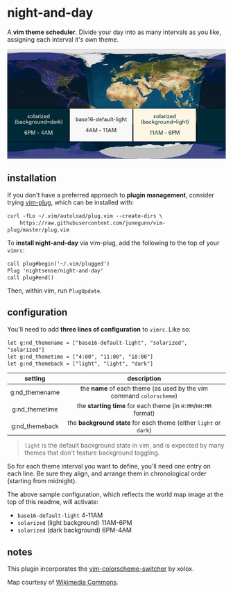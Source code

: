 # night-and-day

A **vim theme scheduler**. Divide your day into as many intervals as you like, assigning each interval it's own theme.

![](map.jpg)

## installation

If you don't have a preferred approach to **plugin management**, consider trying [vim-plug](https://github.com/junegunn/vim-plug), which can be installed with:

~~~
curl -fLo ~/.vim/autoload/plug.vim --create-dirs \
    https://raw.githubusercontent.com/junegunn/vim-plug/master/plug.vim
~~~

To **install night-and-day** via vim-plug, add the following to the top of your `vimrc`:

~~~
call plug#begin('~/.vim/plugged')
Plug 'nightsense/night-and-day'
call plug#end()
~~~

Then, within vim, run `PlugUpdate`.

## configuration

You'll need to add **three lines of configuration** to `vimrc`. Like so:

```
let g:nd_themename = ["base16-default-light", "solarized", "solarized"]
let g:nd_themetime = ["4:00", "11:00", "18:00"]
let g:nd_themeback = ["light", "light", "dark"]
```

setting        | description
:-------------:|:----------:
g:nd_themename | the **name** of each theme (as used by the vim command `colorscheme`)
g:nd_themetime | the **starting time** for each theme (in `H:MM`/`HH:MM` format)
g:nd_themeback | the **background state** for each theme (either `light` or `dark`)

> `light` is the default background state in vim, and is expected by many themes that don't feature background toggling.

So for each theme interval you want to define, you'll need one entry on each line. Be sure they align, and arrange them in chronological order (starting from midnight).

The above sample configuration, which reflects the world map image at the top of this readme, will activate:

- `base16-default-light` 4-11AM
- `solarized` (light background) 11AM-6PM
- `solarized` (dark background) 6PM-4AM

## notes

This plugin incorporates the [vim-colorscheme-switcher](https://github.com/xolox/vim-colorscheme-switcher) by xolox.

Map courtesy of [Wikimedia Commons](https://commons.wikimedia.org/wiki/File:Daylight_Map,_nonscientific_(0900_UTC).jpg).
